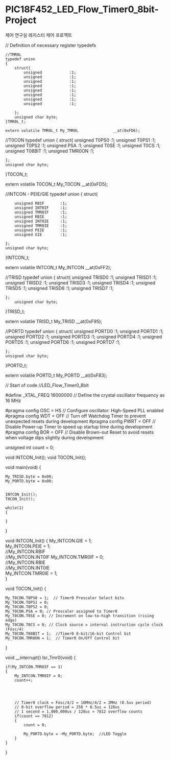 # PIC18F452_LED_Flow_Timer0_8bit-Project
제어 연구실 레지스터 제어 프로젝트


// Definition of necessary register typedefs
```
//TMR0L
typedef union 
{
    struct{
        unsigned            :1;
        unsigned            :1;
        unsigned            :1;
        unsigned            :1;
        unsigned            :1;
        unsigned            :1;
        unsigned            :1;
        unsigned            :1;

    };
    unsigned char byte;
}TMR0L_t;

extern volatile TMR0L_t My_TMR0L               __at(0xFD6);
```
//T0CON
typedef union 
{
    struct{
        unsigned T0PS0      :1;
        unsigned T0PS1      :1;
        unsigned T0PS2      :1;
        unsigned PSA        :1;
        unsigned T0SE       :1;
        unsigned T0CS       :1;
        unsigned T08BIT     :1;
        unsigned TMR0ON     :1;

    };
    unsigned char byte;
}T0CON_t;

extern volatile T0CON_t My_T0CON                __at(0xFD5);

//INTCON - PEIE/GIE
typedef union 
{
    struct{

        unsigned RBIF       :1;
        unsigned INT0IF     :1;
        unsigned TMR0IF     :1;
        unsigned RBIE       :1;
        unsigned INT0IE     :1;
        unsigned TMR0IE     :1;
        unsigned PEIE       :1;
        unsigned GIE        :1;

    };
    unsigned char byte;
}INTCON_t;

extern volatile INTCON_t My_INTCON              __at(0xFF2);

//TRISD
typedef union 
{
    struct{
        unsigned TRISD0     :1;
        unsigned TRISD1     :1;
        unsigned TRISD2     :1;
        unsigned TRISD3     :1;
        unsigned TRISD4     :1;
        unsigned TRISD5     :1;
        unsigned TRISD6     :1;
        unsigned TRISD7     :1;

    };
        unsigned char byte;
}TRISD_t;

extern volatile TRISD_t My_TRISD               __at(0xF95);

//PORTD
typedef union 
{
    struct{
        unsigned PORTD0     :1;
        unsigned PORTD1     :1;
        unsigned PORTD2     :1;
        unsigned PORTD3     :1;
        unsigned PORTD4     :1;
        unsigned PORTD5     :1;
        unsigned PORTD6     :1;
        unsigned PORTD7     :1;

    };
    unsigned char byte;
}PORTD_t;

extern volatile PORTD_t My_PORTD               __at(0xF83);


// Start of code //LED_Flow_Timer0_8bit

#define _XTAL_FREQ 16000000   // Define the crystal oscillator frequency as 16 MHz

#pragma config OSC = HS     // Configure oscillator: High-Speed PLL enabled
#pragma config WDT = OFF    // Turn off Watchdog Timer to prevent unexpected resets during development
#pragma config PWRT = OFF   // Disable Power-up Timer to speed up startup time during development
#pragma config BOR = OFF    // Disable Brown-out Reset to avoid resets when voltage dips slightly during development


unsigned int count = 0;


void INTCON_Init();
void T0CON_Init();




void main(void) {
    
    My_TRISD.byte = 0x00;
    My_PORTD.byte = 0x00;
    

    INTCON_Init();
    T0CON_Init();

    while(1)
    {

    }

}




void INTCON_Init() 
{
    My_INTCON.GIE = 1;   
    My_INTCON.PEIE = 1;  
    //My_INTCON.RBIF      
    //My_INTCON.INT0IF
    My_INTCON.TMR0IF = 0;     
    //My_INTCON.RBIE      
    //My_INTCON.INT0IE    
    My_INTCON.TMR0IE = 1;  
}



void T0CON_Init()
{

    My_T0CON.T0PS0 = 1;  // Timer0 Prescaler Select bits
    My_T0CON.T0PS1 = 0;
    My_T0CON.T0PS2 = 0; 
    My_T0CON.PSA = 0; // Prescaler assigned to Timer0
    My_T0CON.T0SE = 0; // Increment on low-to-high transition (rising edge)
    My_T0CON.T0CS = 0; // Clock source = internal instruction cycle clock (Fosc/4)
    My_T0CON.T08BIT = 1;  //Timer0 8-bit/16-bit Control bit
    My_T0CON.TMR0ON = 1;  // Timer0 On/Off Control bit 

}


void __interrupt() Isr_Tmr0(void)
{
    
    if(My_INTCON.TMR0IF == 1)
    {
        My_INTCON.TMR0IF = 0;
        count++;
        



        // Timer0 clock = Fosc/4/2 = 16MHz/4/2 = 2MHz (0.5us period)
        // 8-bit overflow period = 256 * 0.5us = 128us
        // 1 second = 1,000,000us / 128us ≈ 7812 overflow counts
        if(count == 7812)
        {
            count = 0;
           
            My_PORTD.byte = ~My_PORTD.byte;  //LED Toggle
        }
    }
}
